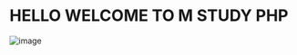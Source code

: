 # HELLO WELCOME TO M STUDY PHP
![image](https://github.com/user-attachments/assets/e9042198-7d88-4969-b8be-9a8fecc75344)
